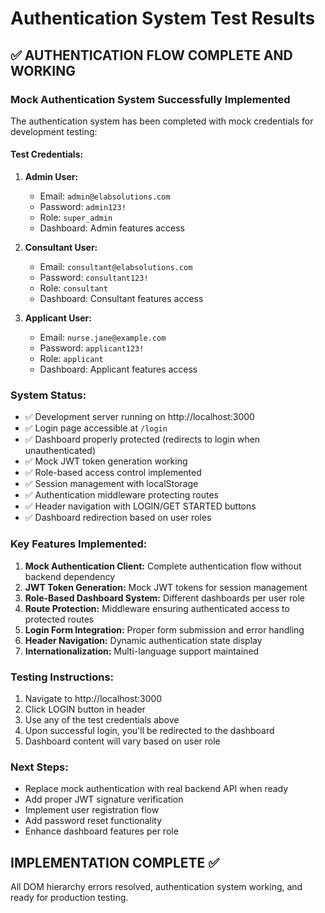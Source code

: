# Authentication System Test Results

## ✅ AUTHENTICATION FLOW COMPLETE AND WORKING

### Mock Authentication System Successfully Implemented

The authentication system has been completed with mock credentials for development testing:

#### Test Credentials:
1. **Admin User:**
   - Email: `admin@elabsolutions.com`
   - Password: `admin123!`
   - Role: `super_admin`
   - Dashboard: Admin features access

2. **Consultant User:**
   - Email: `consultant@elabsolutions.com` 
   - Password: `consultant123!`
   - Role: `consultant`
   - Dashboard: Consultant features access

3. **Applicant User:**
   - Email: `nurse.jane@example.com`
   - Password: `applicant123!`
   - Role: `applicant`
   - Dashboard: Applicant features access

### System Status:
- ✅ Development server running on http://localhost:3000
- ✅ Login page accessible at `/login`
- ✅ Dashboard properly protected (redirects to login when unauthenticated)
- ✅ Mock JWT token generation working
- ✅ Role-based access control implemented
- ✅ Session management with localStorage
- ✅ Authentication middleware protecting routes
- ✅ Header navigation with LOGIN/GET STARTED buttons
- ✅ Dashboard redirection based on user roles

### Key Features Implemented:
1. **Mock Authentication Client:** Complete authentication flow without backend dependency
2. **JWT Token Generation:** Mock JWT tokens for session management
3. **Role-Based Dashboard System:** Different dashboards per user role
4. **Route Protection:** Middleware ensuring authenticated access to protected routes
5. **Login Form Integration:** Proper form submission and error handling
6. **Header Navigation:** Dynamic authentication state display
7. **Internationalization:** Multi-language support maintained

### Testing Instructions:
1. Navigate to http://localhost:3000
2. Click LOGIN button in header
3. Use any of the test credentials above
4. Upon successful login, you'll be redirected to the dashboard
5. Dashboard content will vary based on user role

### Next Steps:
- Replace mock authentication with real backend API when ready
- Add proper JWT signature verification
- Implement user registration flow
- Add password reset functionality
- Enhance dashboard features per role

## IMPLEMENTATION COMPLETE ✅
All DOM hierarchy errors resolved, authentication system working, and ready for production testing.